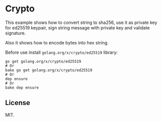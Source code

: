 # Crypto

This example shows how to convert string to sha256, use it as private key for
ed25519 keypair, sign string message with private key and validate signature.

Also it shows how to encode bytes into hex string.

Before use install `golang.org/x/crypto/ed25519` library:

```shell
go get golang.org/x/crypto/ed25519
# Or
bake go get golang.org/x/crypto/ed25519
# Or
dep ensure
# Or
bake dep ensure
```

## License

MIT.

